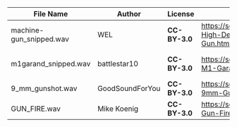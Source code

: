 | File Name                  | Author          | License       | Link                                                         | Notes                   |
|----------------------------|-----------------|---------------|--------------------------------------------------------------|-------------------------|
| machine-gun_snipped.wav    | WEL             | **CC-BY-3.0** | https://soundbible.com/1575-High-Definition-Machine-Gun.html | *Trimmed from original* |
| m1garand_snipped.wav       | battlestar10    | **CC-BY-3.0** | https://soundbible.com/1666-M1-Garand-Gunfire.html           | *Trimmed from original* |
| 9_mm_gunshot.wav           | GoodSoundForYou | **CC-BY-3.0** | https://soundbible.com/2120-9mm-Gunshot.html#                | | 
| GUN_FIRE.wav               | Mike Koenig     | **CC-BY-3.0** | https://soundbible.com/1998-Gun-Fire.html                    | |
